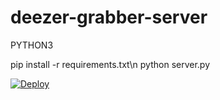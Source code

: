 # deezer-grabber-server

PYTHON3

pip install -r requirements.txt\n
python server.py

[![Deploy](https://www.herokucdn.com/deploy/button.svg)](https://heroku.com/deploy?template=https://github.com/superdima05/deezer-grabber-server/tree/heroku)
